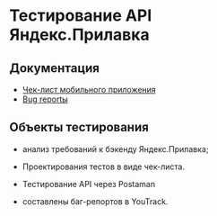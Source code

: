 # Тестирование API Яндекс.Прилавка

## Документация

- [Чек-лист мобильного приложения](https://docs.google.com/spreadsheets/d/1Yu3r3S5N0wECM2tXKoqEH5OFHLFjF7VaQgKvyLz0F5Q/edit?gid=2006427015#gid=2006427015)
- [Bug reportы](https://eras.youtrack.cloud/issues?q=project:%20%7B4_sprint%7D%20State:%20Unresolved)

## Объекты тестирования

- анализ требований к бэкенду Яндекс.Прилавка;

- Проектирования тестов в виде чек-листа.

- Тестирование API через Postaman

- составлены баг-репортов в YouTrack.
